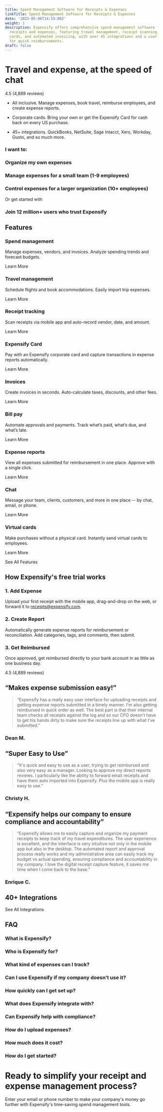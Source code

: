 ```yaml
---
title: Spend Management Software for Receipts & Expenses
linkTitle: Spend Management Software for Receipts & Expenses
date: '2025-05-06T14:19:00Z'
weight: 1
description: Expensify offers comprehensive spend management software for tracking
  receipts and expenses, featuring travel management, receipt scanning, corporate
  cards, and automated invoicing, with over 45 integrations and a user-friendly interface
  for quick reimbursements.
draft: false
---
```



# Travel and expense, at the speed of chat

4.5 (4,889 reviews)

- All inclusive. Manage expenses, book travel, reimburse employees, and create expense reports.

- Corporate cards. Bring your own or get the Expensify Card for cash back on every US purchase.

- 45+ integrations. QuickBooks, NetSuite, Sage Intacct, Xero, Workday, Gusto, and so much more.

### I want to:

### Organize my own expenses

### Manage expenses for a small team (1-9 employees)

### Control expenses for a larger organization (10+ employees)

Or get started with

<!-- Unsupported block type: image -->

### Join 12 million+ users who trust Expensify

## Features

### Spend management

Manage expenses, vendors, and invoices. Analyze spending trends and forecast budgets.

Learn More

### Travel management

Schedule flights and book accommodations. Easily import trip expenses.

Learn More

### Receipt tracking

Scan receipts via mobile app and auto-record vendor, date, and amount.

Learn More

### Expensify Card

Pay with an Expensify corporate card and capture transactions in expense reports automatically.

Learn More

### Invoices

Create invoices in seconds. Auto-calculate taxes, discounts, and other fees.

Learn More

### Bill pay

Automate approvals and payments. Track what’s paid, what’s due, and what’s late.

Learn More

### Expense reports

View all expenses submitted for reimbursement in one place. Approve with a single click.

Learn More

### Chat

Message your team, clients, customers, and more in one place -- by chat, email, or phone.

Learn More

### Virtual cards

Make purchases without a physical card. Instantly send virtual cards to employees.

Learn More

See All Features

## How Expensify's free trial works

### 1. Add Expense

Upload your first receipt with the mobile app, drag-and-drop on the web, or forward it to receipts@expensify.com.

### 2. Create Report

Automatically generate expense reports for reimbursement or reconciliation. Add categories, tags, and comments, then submit.

### 3. Get Reimbursed

Once approved, get reimbursed directly to your bank account in as little as one business day.

4.5 (4,889 reviews)

## “Makes expense submission easy!”

> “Expensify has a really easy user interface for uploading receipts and getting expense reports submitted in a timely manner. I'm also getting reimbursed in quick order as well. The best part is that their internal team checks all receipts against the log and so our CFO doesn't have to get his hands dirty to make sure the receipts line up with what I've submitted.”

### Dean M.

## “Super Easy to Use”

> “It's quick and easy to use as a user, trying to get reimbursed and also very easy as a manager. Looking to approve my direct reports reviews. I particularly like the ability to forward email receipts and have them auto imported into Expensify. Plus the mobile app is really easy to use.”

### Christy H.

## “Expensify helps our company to ensure compliance and accountability”

> “Expensify allows me to easily capture and organize my payment receipts to keep track of my travel expenditures. The user experience is excellent, and the interface is very intuitive not only in the mobile app but also in the desktop. The automated report and approval process really works and my administrative area can easily track my budget vs actual spending, ensuring compliance and accountability in my company. I love the digital receipt capture feature, it saves me time when I come back to the base.”

### Enrique C.

<!-- Unsupported block type: image -->

## 40+ Integrations

See All Integrations

## FAQ

### What is Expensify?

### Who is Expensify for?

### What kind of expenses can I track?

### Can I use Expensify if my company doesn’t use it?

### How quickly can I get set up?

### What does Expensify integrate with?

### Can Expensify help with compliance?

### How do I upload expenses?

### How much does it cost?

### How do I get started?

# Ready to simplify your receipt and expense management process?

Enter your email or phone number to make your company's money go further with Expensify's time-saving spend management tools.